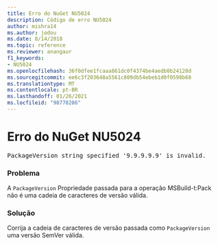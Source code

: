 ```yaml
---
title: Erro do NuGet NU5024
description: Código de erro NU5024
author: mishra14
ms.author: jodou
ms.date: 8/14/2018
ms.topic: reference
ms.reviewer: anangaur
f1_keywords:
- NU5024
ms.openlocfilehash: 36f0dfee1fcaaa861dc0f4374be4aedb0b24128d
ms.sourcegitcommit: ee6c3f203648a5561c809db54ebeb1d0f0598b68
ms.translationtype: MT
ms.contentlocale: pt-BR
ms.lasthandoff: 01/26/2021
ms.locfileid: "98778286"
---
```

# <a name="nuget-error-nu5024"></a>Erro do NuGet NU5024
<pre>PackageVersion string specified '9.9.9.9.9' is invalid.</pre>

### <a name="issue"></a>Problema

A `PackageVersion` Propriedade passada para a operação MSBuild-t:Pack não é uma cadeia de caracteres de versão válida.


### <a name="solution"></a>Solução

Corrija a cadeia de caracteres de versão passada como `PackageVersion` uma versão SemVer válida.

